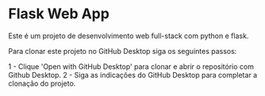 # Flask Web App 
Este é um projeto de desenvolvimento web full-stack com python e flask.

Para clonar este projeto no GitHub Desktop siga os seguintes passos:

1 - Clique 'Open with GitHub Desktop' para clonar e abrir o repositório com Github Desktop.
2 - Siga as indicações do GitHub Desktop para completar a clonação do projeto.
